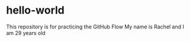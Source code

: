 # hello-world
This repository is for practicing the GitHub Flow
My name is Rachel and I am 29 years old
